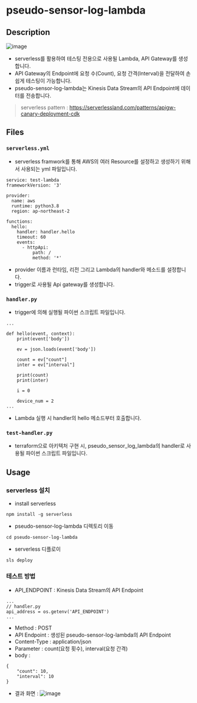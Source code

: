 # pseudo-sensor-log-lambda

## Description
![image](https://user-images.githubusercontent.com/89952061/184065575-51b159d2-bc3b-45a8-abc0-9d6b6ebec9c2.png)

- serverless를 활용하여 테스팅 전용으로 사용될 Lambda, API Gateway를 생성합니다.
- API Gateway의 Endpoint에 요청 수(Count), 요청 간격(Interval)을 전달하여 손쉽게 테스팅이 가능합니다.
- pseudo-sensor-log-lambda는 Kinesis Data Stream의 API Endpoint에 데이터를 전송합니다.

> serverless pattern : https://serverlessland.com/patterns/apigw-canary-deployment-cdk

## Files
### `serverless.yml`
- serverless framwork를 통해 AWS의 여러 Resource를 설정하고 생성하기 위해서 사용되는 yml 파일입니다.
```
service: test-lambda
frameworkVersion: '3'

provider:
  name: aws
  runtime: python3.8
  region: ap-northeast-2

functions:
  hello:
    handler: handler.hello
    timeout: 60
    events:
      - httpApi:
          path: /
          method: '*'
```
- provider 이름과 런타임, 리전 그리고 Lambda의 handler와 메소드를 설정합니다. 
- trigger로 사용될 Api gateway를 생성합니다.

### `handler.py`
- trigger에 의해 실행될 파이썬 스크립트 파일입니다.
```
...

def hello(event, context):
    print(event['body'])

    ev = json.loads(event['body'])

    count = ev["count"]
    inter = ev["interval"]

    print(count)
    print(inter)

    i = 0

    device_num = 2
...
```
- Lambda 실행 시 handler의 hello 메소드부터 호출합니다.

### `test-handler.py`
- terraform으로 아키텍처 구현 시, pseudo_sensor_log_lambda의 handler로 사용될 파이썬 스크립트 파일입니다.

## Usage

### serverless 설치
- install serverless

```npm install -g serverless```
- pseudo-sensor-log-lambda 디렉토리 이동

```cd pseudo-sensor-log-lambda```
- serverless 디플로이

```sls deploy```

### 테스트 방법
- API_ENDPOINT : Kinesis Data Stream의 API Endpoint
```
...
// handler.py
api_address = os.getenv('API_ENDPOINT')
...
```
- Method : POST
- API Endpoint : 생성된 pseudo-sensor-log-lambda의 API Endpoint
- Content-Type : application/json
- Parameter : count(요청 횟수), interval(요청 간격)
- body : 
```
{
    "count": 10,
    "interval": 10
}
```
- 결과 화면 :
![image](https://user-images.githubusercontent.com/89952061/184067861-c29340ec-ca4b-48e6-af01-b2d988ef9dc1.png)

